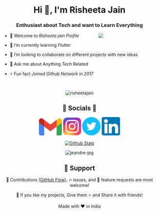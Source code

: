 <h1 align="center">Hi 👋, I'm Risheeta Jain</h1>
<h3 align="center">Enthusiast about Tech and want to Learn Everything</h3>

<img align="right"
    src='https://user-images.githubusercontent.com/5713670/87202985-820dcb80-c2b6-11ea-9f56-7ec461c497c3.gif'
    width="190px">

- 🦁 Welcome to *Risheeta jain Profile*

<!-- - 🏮 I’m currently working on *[Youtube](https://www.youtube.com/channel/UCBkOLsuxGJJRVyV2UIK9alQ?sub_confirmation=1 "Thanks for Visiting")* -->

- 🌱 I’m currently learning *Flutter*

- 🎊 I’m looking to collaborate on different projects with new ideas 

- 💬 Ask me about Anything *Tech* Related

- ⚡ Fun fact *Joined Github Network in 2017*

<h1></h1>

<p align="center"><img src="https://komarev.com/ghpvc/?username=risheetajain&label=Profile%20views&color=0e75b6&style=flat" alt="risheetajain"/></p>
<h2 align="center">🌟 Socials 🌟</h2>

<p align="center">
    <a href="mailto:risheetajain309@gmail.com?subject=Hi%20from%20Github" title="Gmail">
        <img src="https://raw.githubusercontent.com/Rohit19060/Rohit19060/main/assets/images/Gmail.svg" alt="Gmail" width="75x" /></a>
    <a href="https://www.instagram.com/rishe_etajain/" title="Instagram">
        <img src="https://raw.githubusercontent.com/Rohit19060/Rohit19060/main/assets/images/Instagram.svg" alt="Instagram" width="60px" /></a>
    <a href="https://twitter.com/jain_risheeta" title="Twitter">
        <img src="https://raw.githubusercontent.com/Rohit19060/Rohit19060/main/assets/images/Twitter.svg" alt="Twitter" width="60px" /></a>
<a href="https://www.linkedin.com/in/risheeta_jain/" title="LinkedIn">
        <img src="https://raw.githubusercontent.com/Rohit19060/Rohit19060/main/assets/images/Linkedin.svg" alt="LinkedIn" width="60px" /></a>
</p>
<p align="center"><a href="https://github.com/risheetajain?tab=repositories" title="Profile">
        <img src="https://github-readme-stats.vercel.app/api?username=risheetajain&show_icons=true&locale=en"
            alt="Github Stats" /></a>
</p>
<p align="center"><img src="https://github-readme-streak-stats.herokuapp.com/?user=risheetajain" alt="jeandre-jpg" /></p>

<h2 align="center">🤝 Support</h2>

<p align="center">🎀 Contributions (<a href="https://guides.github.com/introduction/flow" title="GitHub flow">GitHub Flow</a>), 🔥 issues, and 🥮 feature requests are most welcome!</p>

<p align="center">💙 If you like my projects, Give them ⭐ and Share it with friends!</p>
</p>
<p align="center">Made with ❤️ in India</p>
